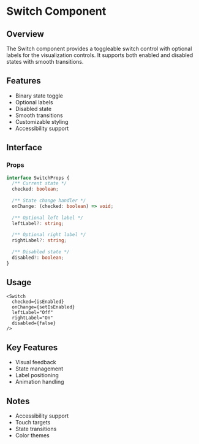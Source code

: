 # Switch Component

## Overview
The Switch component provides a toggleable switch control with optional labels for the visualization controls. It supports both enabled and disabled states with smooth transitions.

## Features
- Binary state toggle
- Optional labels
- Disabled state
- Smooth transitions
- Customizable styling
- Accessibility support

## Interface

### Props
```typescript
interface SwitchProps {
  /** Current state */
  checked: boolean;
  
  /** State change handler */
  onChange: (checked: boolean) => void;
  
  /** Optional left label */
  leftLabel?: string;
  
  /** Optional right label */
  rightLabel?: string;
  
  /** Disabled state */
  disabled?: boolean;
}
```

## Usage

```tsx
<Switch
  checked={isEnabled}
  onChange={setIsEnabled}
  leftLabel="Off"
  rightLabel="On"
  disabled={false}
/>
```

## Key Features
- Visual feedback
- State management
- Label positioning
- Animation handling

## Notes
- Accessibility support
- Touch targets
- State transitions
- Color themes
